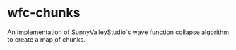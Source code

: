 # wfc-chunks
An implementation of SunnyValleyStudio's wave function collapse algorithm to create a map of chunks.
